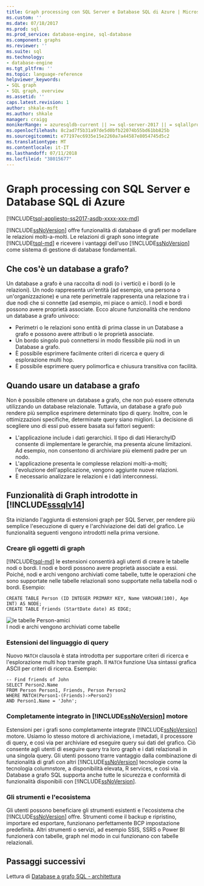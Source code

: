 ```yaml
---
title: Graph processing con SQL Server e Database SQL di Azure | Microsoft Docs
ms.custom: ''
ms.date: 07/18/2017
ms.prod: sql
ms.prod_service: database-engine, sql-database
ms.component: graphs
ms.reviewer: ''
ms.suite: sql
ms.technology:
- database-engine
ms.tgt_pltfrm: ''
ms.topic: language-reference
helpviewer_keywords:
- SQL graph
- SQL graph, overview
ms.assetid: ''
caps.latest.revision: 1
author: shkale-msft
ms.author: shkale
manager: craigg
monikerRange: = azuresqldb-current || >= sql-server-2017 || = sqlallproducts-allversions
ms.openlocfilehash: 8c2ad7f5b31a97de5d0bfb22074b55bd61bb825b
ms.sourcegitcommit: e77197ec6935e15e2260a7a44587e8054745d5c2
ms.translationtype: MT
ms.contentlocale: it-IT
ms.lasthandoff: 07/11/2018
ms.locfileid: "38015677"
---
```

# <a name="graph-processing-with-sql-server-and-azure-sql-database"></a>Graph processing con SQL Server e Database SQL di Azure
[!INCLUDE[tsql-appliesto-ss2017-asdb-xxxx-xxx-md](../../includes/tsql-appliesto-ss2017-asdb-xxxx-xxx-md.md)]

[!INCLUDE[ssNoVersion](../../includes/ssnoversion-md.md)] offre funzionalità di database di grafi per modellare le relazioni molti-a-molti. Le relazioni di graph sono integrate [!INCLUDE[tsql-md](../../includes/tsql-md.md)] e ricevere i vantaggi dell'uso [!INCLUDE[ssNoVersion](../../includes/ssnoversion-md.md)] come sistema di gestione di database fondamentali.


## <a name="what-is-a-graph-database"></a>Che cos'è un database a grafo?  
Un database a grafo è una raccolta di nodi (o i vertici) e i bordi (o le relazioni). Un nodo rappresenta un'entità (ad esempio, una persona o un'organizzazione) e una rete perimetrale rappresenta una relazione tra i due nodi che si connette (ad esempio, mi piace o amici). I nodi e bordi possono avere proprietà associate. Ecco alcune funzionalità che rendono un database a grafo univoco:  
-   Perimetri o le relazioni sono entità di prima classe in un Database a grafo e possono avere attributi o le proprietà associate. 
-   Un bordo singolo può connettersi in modo flessibile più nodi in un Database a grafo.
-   È possibile esprimere facilmente criteri di ricerca e query di esplorazione multi hop.
-   È possibile esprimere query polimorfica e chiusura transitiva con facilità.

## <a name="when-to-use-a-graph-database"></a>Quando usare un database a grafo

Non è possibile ottenere un database a grafo, che non può essere ottenuta utilizzando un database relazionale. Tuttavia, un database a grafo può rendere più semplice esprimere determinato tipo di query. Inoltre, con le ottimizzazioni specifiche, determinate query siano migliori. La decisione di scegliere uno di essi può essere basata sui fattori seguenti:  
-   L'applicazione include i dati gerarchici. Il tipo di dati HierarchyID consente di implementare le gerarchie, ma presenta alcune limitazioni. Ad esempio, non consentono di archiviare più elementi padre per un nodo.
-   L'applicazione presenta le complesse relazioni molti-a-molti; l'evoluzione dell'applicazione, vengono aggiunte nuove relazioni.
-   È necessario analizzare le relazioni e i dati interconnessi.

## <a name="graph-features-introduced-in-includesssqlv14includessssqlv14-mdmd"></a>Funzionalità di Graph introdotte in [!INCLUDE[sssqlv14](../../includes/sssqlv14-md.md)] 
Sta iniziando l'aggiunta di estensioni graph per SQL Server, per rendere più semplice l'esecuzione di query e l'archiviazione dei dati del grafico. Le funzionalità seguenti vengono introdotti nella prima versione. 


### <a name="create-graph-objects"></a>Creare gli oggetti di graph
[!INCLUDE[tsql-md](../../includes/tsql-md.md)] le estensioni consentirà agli utenti di creare le tabelle nodi o bordi. I nodi e bordi possono avere proprietà associate a essi. Poiché, nodi e archi vengono archiviati come tabelle, tutte le operazioni che sono supportate nelle tabelle relazionali sono supportate nella tabella nodi o bordi. Esempio:  

```   
CREATE TABLE Person (ID INTEGER PRIMARY KEY, Name VARCHAR(100), Age INT) AS NODE;
CREATE TABLE friends (StartDate date) AS EDGE;
```   

![le tabelle Person-amici](../../relational-databases/graphs/media/person-friends-tables.png "nodo /People/Person e amici edge tabelle")  
I nodi e archi vengono archiviati come tabelle  

### <a name="query-language-extensions"></a>Estensioni del linguaggio di query  
Nuovo `MATCH` clausola è stata introdotta per supportare criteri di ricerca e l'esplorazione multi hop tramite graph. Il `MATCH` funzione Usa sintassi grafica ASCII per criteri di ricerca. Esempio:  

```   
-- Find friends of John
SELECT Person2.Name 
FROM Person Person1, Friends, Person Person2
WHERE MATCH(Person1-(Friends)->Person2)
AND Person1.Name = 'John';
```   
 
### <a name="fully-integrated-in-includessnoversionincludesssnoversion-mdmd-engine"></a>Completamente integrato in [!INCLUDE[ssNoVersion](../../includes/ssnoversion-md.md)] motore 
Estensioni per i grafi sono completamente integrate [!INCLUDE[ssNoVersion](../../includes/ssnoversion-md.md)] motore. Usiamo lo stesso motore di archiviazione, i metadati, il processore di query, e così via per archiviare ed eseguire query sui dati del grafico. Ciò consente agli utenti di eseguire query tra loro graph e i dati relazionali in una singola query. Gli utenti possono trarre vantaggio dalla combinazione di funzionalità di grafi con altri [!INCLUDE[ssNoVersion](../../includes/ssnoversion-md.md)] tecnologie come la tecnologia columnstore, a disponibilità elevata, R services, e così via. Database a grafo SQL supporta anche tutte le sicurezza e conformità di funzionalità disponibili con [!INCLUDE[ssNoVersion](../../includes/ssnoversion-md.md)].
 
### <a name="tooling-and-ecosystem"></a>Gli strumenti e l'ecosistema  
Gli utenti possono beneficiare gli strumenti esistenti e l'ecosistema che [!INCLUDE[ssNoVersion](../../includes/ssnoversion-md.md)] offre. Strumenti come il backup e ripristino, importare ed esportare, funzionano perfettamente BCP impostazione predefinita. Altri strumenti o servizi, ad esempio SSIS, SSRS o Power BI funzionerà con tabelle, graph nel modo in cui funzionano con tabelle relazionali.
 
 ## <a name="next-steps"></a>Passaggi successivi  
Lettura di [Database a grafo SQL - architettura](./sql-graph-architecture.md)
   

